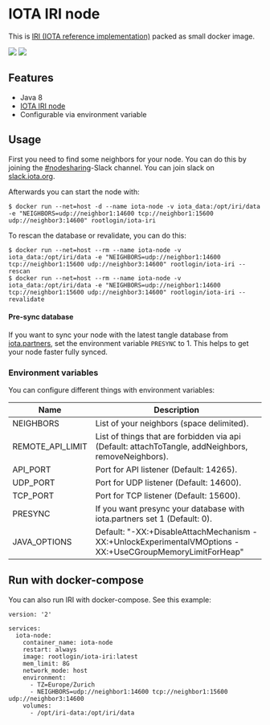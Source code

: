 # IOTA IRI node

This is [IRI (IOTA reference implementation)](https://github.com/iotaledger/iri) packed as small docker image.

[![](https://images.microbadger.com/badges/version/rootlogin/iota-iri.svg)](https://microbadger.com/images/rootlogin/iota-iri "Get your own version badge on microbadger.com") [![](https://images.microbadger.com/badges/image/rootlogin/iota-iri.svg)](https://microbadger.com/images/rootlogin/iota-iri "Get your own image badge on microbadger.com")

## Features
  * Java 8
  * [IOTA IRI node](https://github.com/iotaledger/iri)
  * Configurable via environment variable

## Usage

First you need to find some neighbors for your node. You can do this by joining the [#nodesharing](https://iotatangle.slack.com/messages/C2DBMJHK8)-Slack channel. You can join slack on [slack.iota.org](http://slack.iota.org/).

Afterwards you can start the node with:

```
$ docker run --net=host -d --name iota-node -v iota_data:/opt/iri/data -e "NEIGHBORS=udp://neighbor1:14600 tcp://neighbor1:15600 udp://neighbor3:14600" rootlogin/iota-iri
```

To rescan the database or revalidate, you can do this:

```
$ docker run --net=host --rm --name iota-node -v iota_data:/opt/iri/data -e "NEIGHBORS=udp://neighbor1:14600 tcp://neighbor1:15600 udp://neighbor3:14600" rootlogin/iota-iri --rescan
$ docker run --net=host --rm --name iota-node -v iota_data:/opt/iri/data -e "NEIGHBORS=udp://neighbor1:14600 tcp://neighbor1:15600 udp://neighbor3:14600" rootlogin/iota-iri --revalidate
```

#### Pre-sync database

If you want to sync your node with the latest tangle database from [iota.partners](http://iota.partners), set the environment variable `PRESYNC` to 1. This helps to get your node faster fully synced.

### Environment variables

You can configure different things with environment variables:

| Name             | Description                                                                                             |
| ---------------- | ------------------------------------------------------------------------------------------------------- |
| NEIGHBORS        | List of your neighbors (space delimited).                                                               |
| REMOTE_API_LIMIT | List of things that are forbidden via api (Default: attachToTangle, addNeighbors, removeNeighbors).     |
| API_PORT         | Port for API listener (Default: 14265).                                                                 |
| UDP_PORT         | Port for UDP listener (Default: 14600).                                                                 |
| TCP_PORT         | Port for TCP listener (Default: 15600).                                                                 |
| PRESYNC          | If you want presync your database with iota.partners set 1 (Default: 0).                                |
| JAVA_OPTIONS     | Default: "-XX:+DisableAttachMechanism -XX:+UnlockExperimentalVMOptions -XX:+UseCGroupMemoryLimitForHeap" |

## Run with docker-compose

You can also run IRI with docker-compose. See this example:

```
version: '2'

services:
  iota-node:
    container_name: iota-node
    restart: always
    image: rootlogin/iota-iri:latest
    mem_limit: 8G
    network_mode: host
    environment:
      - TZ=Europe/Zurich
      - NEIGHBORS=udp://neighbor1:14600 tcp://neighbor1:15600 udp://neighbor3:14600
    volumes:
      - /opt/iri-data:/opt/iri/data
```
